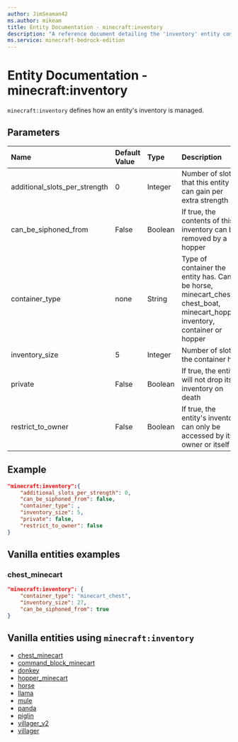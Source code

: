 ```yaml
---
author: JimSeaman42
ms.author: mikeam
title: Entity Documentation - minecraft:inventory
description: "A reference document detailing the 'inventory' entity component"
ms.service: minecraft-bedrock-edition
---
```


# Entity Documentation - minecraft:inventory

`minecraft:inventory` defines how an entity's inventory is managed.

## Parameters

|Name |Default Value  |Type  |Description  |
|:----------|:----------|:----------|:----------|
| additional_slots_per_strength| 0| Integer| Number of slots that this entity can gain per extra strength |
| can_be_siphoned_from| False| Boolean| If true, the contents of this inventory can be removed by a hopper |
| container_type| none | String | Type of container the entity has. Can be horse, minecart_chest, chest_boat, minecart_hopper, inventory, container or hopper |
| inventory_size| 5| Integer| Number of slots the container has |
| private| False| Boolean| If true, the entity will not drop its inventory on death |
| restrict_to_owner| False| Boolean| If true, the entity's inventory can only be accessed by its owner or itself |

## Example

```json
"minecraft:inventory":{
    "additional_slots_per_strength": 0,
    "can_be_siphoned_from": false,
    "container_type": ,
    "inventory_size": 5,
    "private": false,
    "restrict_to_owner": false
}
```

## Vanilla entities examples

### chest_minecart

```json
"minecraft:inventory": {
    "container_type": "minecart_chest",
    "inventory_size": 27,
    "can_be_siphoned_from": true
}
```

## Vanilla entities using `minecraft:inventory`

- [chest_minecart](../../../../Source/VanillaBehaviorPack_Snippets/entities/chest_minecart.md)
- [command_block_minecart](../../../../Source/VanillaBehaviorPack_Snippets/entities/command_block_minecart.md)
- [donkey](../../../../Source/VanillaBehaviorPack_Snippets/entities/donkey.md)
- [hopper_minecart](../../../../Source/VanillaBehaviorPack_Snippets/entities/hopper_minecart.md)
- [horse](../../../../Source/VanillaBehaviorPack_Snippets/entities/horse.md)
- [llama](../../../../Source/VanillaBehaviorPack_Snippets/entities/llama.md)
- [mule](../../../../Source/VanillaBehaviorPack_Snippets/entities/mule.md)
- [panda](../../../../Source/VanillaBehaviorPack_Snippets/entities/panda.md)
- [piglin](../../../../Source/VanillaBehaviorPack_Snippets/entities/piglin.md)
- [villager_v2](../../../../Source/VanillaBehaviorPack_Snippets/entities/villager_v2.md)
- [villager](../../../../Source/VanillaBehaviorPack_Snippets/entities/villager.md)
